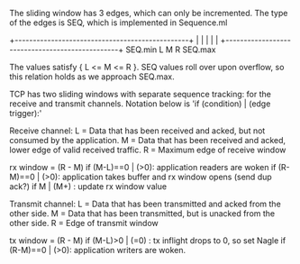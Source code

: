 The sliding window has 3 edges, which can only be incremented.  The type of the
edges is SEQ, which is implemented in Sequence.ml

+------------------------------------------------+
|               |         |     |                |
+------------------------------------------------+
SEQ.min         L         M     R                SEQ.max

The values satisfy { L <= M <= R }. SEQ values roll over upon overflow, so this
relation holds as we approach SEQ.max.

TCP has two sliding windows with separate sequence tracking: for the receive
and transmit channels.  Notation below is 'if (condition) | (edge trigger):'

Receive channel:
L = Data that has been received and acked, but not consumed by the application.
M = Data that has been received and acked, lower edge of valid received traffic.
R = Maximum edge of receive window 

rx window = (R - M)
if (M-L)==0 | (>0): application readers are woken
if (R-M)==0 | (>0): application takes buffer and rx window opens (send dup ack?)
if M | (M+)       : update rx window value

Transmit channel:
L = Data that has been transmitted and acked from the other side.
M = Data that has been transmitted, but is unacked from the other side.
R = Edge of transmit window

tx window = (R - M)
if (M-L)>0 | (=0) : tx inflight drops to 0, so set Nagle 
if (R-M)==0 | (>0): application writers are woken.

